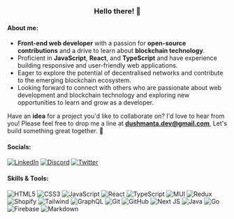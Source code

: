 <h3 align='center'>Hello there! 👋 </h3>

#### About me:
- **Front-end web developer** with a passion for **open-source contributions** and a drive to learn about **blockchain technology**.
- Proficient in **JavaScript**, **React**, and **TypeScript** and have experience building responsive and user-friendly web applications.
- Eager to explore the potential of decentralised networks and contribute to the emerging blockchain ecosystem.
- Looking forward to connect with others who are passionate about web development and blockchain technology and exploring new opportunities to learn and grow as a developer.

Have an **idea** for a project you'd like to collaborate on? I'd love to hear from you! Please feel free to drop me a line at **dushmanta.dev@gmail.com**, Let's build something great together. **🤝**

#### Socials:
[![LinkedIn](https://img.shields.io/badge/LinkedIn-%230077B5.svg?logo=linkedin&logoColor=white)](https://linkedin.com/in/dushmanta05) [![Discord](https://img.shields.io/badge/Discord-%237289DA.svg?logo=discord&logoColor=white)](https://discord.com/users/998821117701660732) [![Twitter](https://img.shields.io/badge/Twitter-%231DA1F2.svg?logo=Twitter&logoColor=white)](https://twitter.com/dushmanta05)

#### Skills & Tools:
![HTML5](https://img.shields.io/badge/HTML5-%23E34F26.svg?style=flat&logo=html5&logoColor=white) ![CSS3](https://img.shields.io/badge/CSS3-%231572B6.svg?style=flat&logo=css3&logoColor=white) ![JavaScript](https://img.shields.io/badge/JavaScript-%23323330.svg?style=flat&logo=javascript&logoColor=%23F7DF1E) ![React](https://img.shields.io/badge/React-%2320232a.svg?style=flat&logo=react&logoColor=%2361DAFB) ![TypeScript](https://img.shields.io/badge/TypeScript-%23007ACC.svg?style=flat&logo=typescript&logoColor=white) ![MUI](https://img.shields.io/badge/MUI-%23007FFF.svg?style=flat&logo=mui&logoColor=white) ![Redux](https://img.shields.io/badge/Redux-%23764ABC.svg?style=flat&logo=redux&logoColor=%23D3D3D3) ![Shopify](https://img.shields.io/badge/Shopify-%2396bf48.svg?style=flat&logo=shopify&logoColor=white) ![Tailwind](https://img.shields.io/badge/Tailwind-%2320232a.svg?style=flat&logo=tailwindcss) ![GraphQL](https://img.shields.io/badge/GraphQL-%23e10098.svg?style=flat&logo=graphql) ![Git](https://img.shields.io/badge/Git-%23F05032.svg?style=flat&logo=git&logoColor=white) ![GitHub](https://img.shields.io/badge/GitHub-%23000000.svg?style=flat&logo=github&logoColor=white) ![Next JS](https://img.shields.io/badge/Next-black?style=flat&logo=next.js&logoColor=white) ![Java](https://img.shields.io/badge/Java-%23ED8B00.svg?style=flat&logo=java) ![Go](https://img.shields.io/badge/Go-%2300ADD8.svg?style=flat&logo=go&logoColor=white) ![Firebase](https://img.shields.io/badge/Firebase-%23039BE5.svg?style=flat&logo=firebase) ![Markdown](https://img.shields.io/badge/Markdown-%23000000.svg?style=flat&logo=markdown&logoColor=white)
